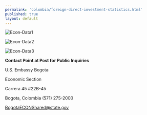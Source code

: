 ```yaml
---
permalink: 'colombia/foreign-direct-investment-statistics.html'
published: true
layout: default
---
```

![Econ-Data1](../images/econ-data1.png)

![Econ-Data2](../images/econ-data2.png)

![Econ-Data3](../images/econ-data3.png)

**Contact Point at Post for Public Inquiries**

U.S. Embassy Bogota

Economic Section

Carrera 45 #22B-45

Bogota, Colombia (571) 275-2000

[BogotaECONShared@state.gov](BogotaECONShared@state.gov)
